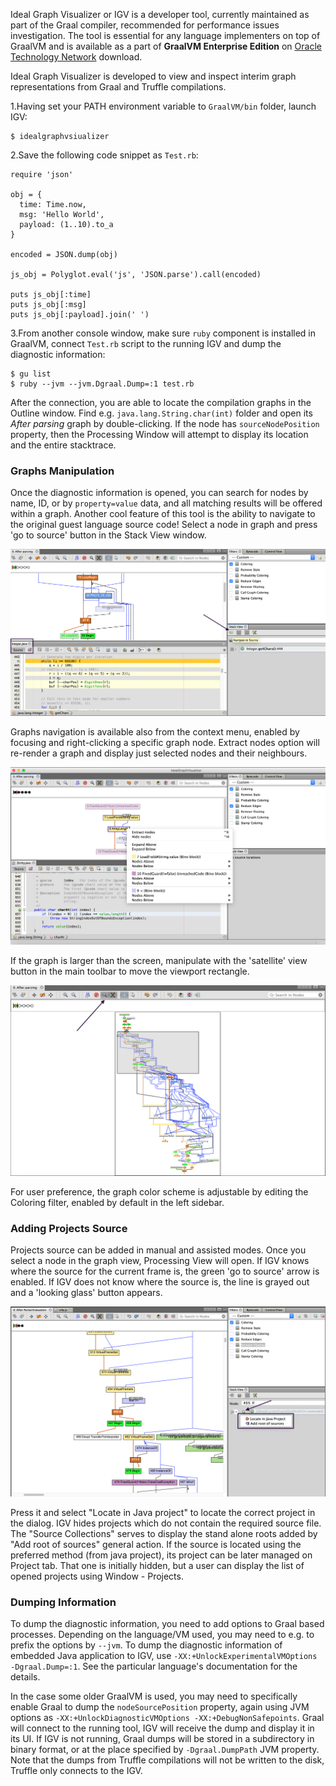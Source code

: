  Ideal Graph Visualizer or IGV is a developer tool, currently maintained as part of the Graal compiler, recommended for performance issues investigation.
 The tool is essential for any language implementers on top of GraalVM and is available as a part of **GraalVM Enterprise Edition** on [Oracle Technology Network](https://www.oracle.com/technetwork/oracle-labs/program-languages/downloads/index.html) download.

 Ideal Graph Visualizer is developed to view and inspect interim graph representations from Graal and Truffle compilations.

1.Having set your PATH environment variable to `GraalVM/bin` folder, launch IGV:

```shell
$ idealgraphvsiualizer
```

2.Save the following code snippet as  `Test.rb`:

```
require 'json'

obj = {
  time: Time.now,
  msg: 'Hello World',
  payload: (1..10).to_a
}

encoded = JSON.dump(obj)

js_obj = Polyglot.eval('js', 'JSON.parse').call(encoded)

puts js_obj[:time]
puts js_obj[:msg]
puts js_obj[:payload].join(' ')
```

3.From another console window, make sure `ruby` component is installed in GraalVM,
connect `Test.rb` script to the running IGV and dump the diagnostic information:

```shell
$ gu list
$ ruby --jvm --jvm.Dgraal.Dump=:1 test.rb
```

After the connection, you are able to locate the compilation graphs in the Outline window.
Find e.g. `java.lang.String.char(int)` folder and open its _After parsing_ graph by double-clicking.
If the node has `sourceNodePosition` property, then the Processing Window will attempt to display its location and the entire stacktrace.

### Graphs Manipulation
Once the diagnostic information is opened, you can search for nodes by name, ID, or by `property=value` data, and all matching results will be offered within a graph.
Another cool feature of this tool is the ability to navigate to the original guest language source code!
Select a node in graph and press 'go to source' button in the Stack View window.

![](/docs/img/IGV_navigate_to_source.png)

Graphs navigation is available also from the context menu, enabled by focusing
and right-clicking a specific graph node. Extract nodes option will re-render
a graph and display just selected nodes and their neighbours.

![](/docs/img/IGV_context_menu.png)

If the graph is larger than the screen, manipulate with the 'satellite' view button
in the main toolbar to move the viewport rectangle.

![](/docs/img/IGV_satellite_view.png)

For user preference, the graph color scheme is adjustable by editing
the Coloring filter, enabled by default in the left sidebar.

### Adding Projects Source

Projects source can be added in manual and assisted modes. Once you select a node in the graph view, Processing View will open. If IGV knows where the source for the current frame is,
the green 'go to source' arrow is enabled. If IGV does not know where the source is,
the line is grayed out and a 'looking glass' button appears.

![](/docs/img/IGV_add_source.png)

Press it and select "Locate in Java project" to locate the correct project in the dialog.
IGV hides projects which do not contain the required source file.
The "Source Collections" serves to display the stand alone roots added by "Add root of sources" general action. If the source is located using the preferred method (from java project), its project can be later managed on Project tab. That one is initially hidden, but a user can display the list of opened projects using Window - Projects.

### Dumping Information

To dump the diagnostic information, you need to add options to Graal based processes.
Depending on the language/VM used, you may need to e.g. to prefix the options by `--jvm`.
To dump the diagnostic information of embedded Java application to IGV, use
 `-XX:+UnlockExperimentalVMOptions -Dgraal.Dump=:1`. See the particular language's
 documentation for the details.

 In the case some older GraalVM is used, you may need to specifically enable Graal to dump the `nodeSourcePosition` property, again using JVM options as `-XX:+UnlockDiagnosticVMOptions -XX:+DebugNonSafepoints`.
Graal will connect to the running tool, IGV will receive the dump and display it in its UI.
If IGV is not running, Graal dumps will be stored in a subdirectory in binary format, or at the place specified by `-Dgraal.DumpPath` JVM property. Note that the dumps from Truffle compilations will not be written to the disk, Truffle only connects to the IGV.
